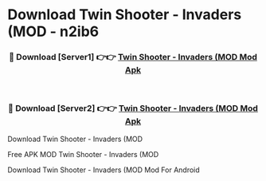 # Download Twin Shooter - Invaders (MOD - n2ib6



<div align="center">
<h3>🔴 Download [Server1] 👉👉 <a href="https://momento.my/?title=Twin_Shooter_-_Invaders_(MOD">Twin Shooter - Invaders (MOD Mod Apk</a></h3><br>

<h3>🔴 Download [Server2] 👉👉 <a href="https://momento.my/?title=Twin_Shooter_-_Invaders_(MOD">Twin Shooter - Invaders (MOD Mod Apk</a></h3>
</div>



Download Twin Shooter - Invaders (MOD 

Free APK MOD Twin Shooter - Invaders (MOD 

Download Twin Shooter - Invaders (MOD Mod For Android
